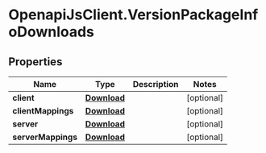 # OpenapiJsClient.VersionPackageInfoDownloads

## Properties

Name | Type | Description | Notes
------------ | ------------- | ------------- | -------------
**client** | [**Download**](Download.md) |  | [optional] 
**clientMappings** | [**Download**](Download.md) |  | [optional] 
**server** | [**Download**](Download.md) |  | [optional] 
**serverMappings** | [**Download**](Download.md) |  | [optional] 


